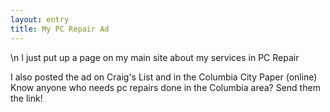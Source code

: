 ```yaml
---
layout: entry
title: My PC Repair Ad
---
```


\n    I just put up a page on my main site about my services in PC Repair

I also posted the ad on Craig's List and in the Columbia City Paper (online)  Know anyone who needs pc repairs done in the Columbia area?  Send them the link!
  
